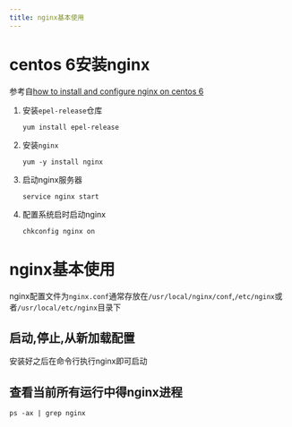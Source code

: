 ```yaml
---
title: nginx基本使用
---
```


# centos 6安装nginx

参考自[how to install and configure nginx on centos 6][1]

1. 安装`epel-release`仓库

    ```
    yum install epel-release
    ```

2. 安装`nginx`

    ```
    yum -y install nginx
    ```

3. 启动nginx服务器

    ```
    service nginx start
    ```

4. 配置系统启时启动nginx

    ```
    chkconfig nginx on
    ```


[1]: https://www.godaddy.com/garage/tech/config/how-to-install-and-configure-nginx-on-centos-6/

# nginx基本使用

nginx配置文件为`nginx.conf`通常存放在`/usr/local/nginx/conf`,`/etc/nginx`或者`/usr/local/etc/nginx`目录下

## 启动,停止,从新加载配置

安装好之后在命令行执行nginx即可启动


## 查看当前所有运行中得nginx进程

    ps -ax | grep nginx

